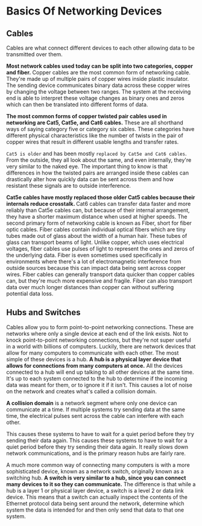<h1> Basics Of Networking Devices </h1>

<h2> Cables </h2>

Cables are what connect different devices to each
other allowing data to be transmitted over them.



<b>Most network cables used today can be split into two categories, copper and fiber.</b>
Copper cables are the most common form of networking cable.
They're made up of multiple pairs of copper wires inside plastic insulator. 
The sending device communicates binary data across
these copper wires by changing the voltage between two ranges.
The system at the receiving end is able to interpret these voltage changes as
binary ones and zeros which can then be translated into different forms of data.


<b>The most common forms of copper twisted pair cables used in networking are Cat5,
Cat5e, and Cat6 cables.</b>
These are all shorthand ways of saying category five or category six cables.
These categories have different physical characteristics like the number of twists in
the pair of copper wires that result in different usable lengths and transfer rates.


`Cat5 is older` and has been mostly `replaced by Cat5e and Cat6 cables`.
From the outside, they all look about the same,
and even internally, they're very similar to the naked eye.
The important thing to know is that differences in how
the twisted pairs are arranged inside these cables can
drastically alter how quickly data can be sent across
them and how resistant these signals are to outside interference.


<b>Cat5e cables have mostly replaced
those older Cat5 cables because their internals reduce crosstalk. </b>
Cat6 cables can transfer data faster and more reliably than Cat5e cables can,
but because of their internal arrangement,
they have a shorter maximum distance when used at higher speeds.
The second primary form of networking cable is known as Fiber,
short for fiber optic cables.
Fiber cables contain individual optical fibers which
are tiny tubes made out of glass about the width of a human hair.
These tubes of glass can transport beams of light.
Unlike copper, which uses electrical voltages,
fiber cables use pulses of light to represent the ones and zeros of the underlying data.
Fiber is even sometimes used specifically in environments where there's a lot of
electromagnetic interference from outside sources
because this can impact data being sent across copper wires.
Fiber cables can generally transport data quicker than copper cables can,
but they're much more expensive and fragile.
Fiber can also transport data
over much longer distances than copper can without suffering potential data loss. 

<h2> Hubs and Switches </h2>

Cables allow you to form point-to-point networking connections.
These are networks where only a single device at each end of the link exists.
Not to knock point-to-point networking connections, but
they're not super useful in a world with billions of computers.
Luckily, there are network devices that allow for
many computers to communicate with each other.
The most simple of these devices is a hub.
<b>A hub is a physical layer device that allows for
connections from many computers at once.</b>
All the devices connected to a hub will end up talking to
all other devices at the same time. 
It's up to each system connected to the hub to determine
if the incoming data was meant for them, or to ignore it if it isn't.
This causes a lot of noise on the network and
creates what's called a collision domain.


<b>A collision domain</b> is a network segment
where only one device can communicate at a time.
If multiple systems try sending data at the same time,
the electrical pulses sent across the cable can interfere with each other.


This causes these systems to have to wait for
a quiet period before they try sending their data again. This causes these systems to have to wait for
a quiet period before they try sending their data again.
It really slows down network communications, and
is the primary reason hubs are fairly rare. 

A much more common way of connecting many computers is with a more sophisticated
device, known as a network switch, originally known as a switching hub.
<b>A switch is very similar to a hub, since you can connect many devices to it so
they can communicate.</b>
The difference is that while a hub is a layer 1 or
physical layer device, a switch is a level 2 or data link device.
This means that a switch can actually inspect the contents of the Ethernet
protocol data being sent around the network, determine which system
the data is intended for and then only send that data to that one system. 
